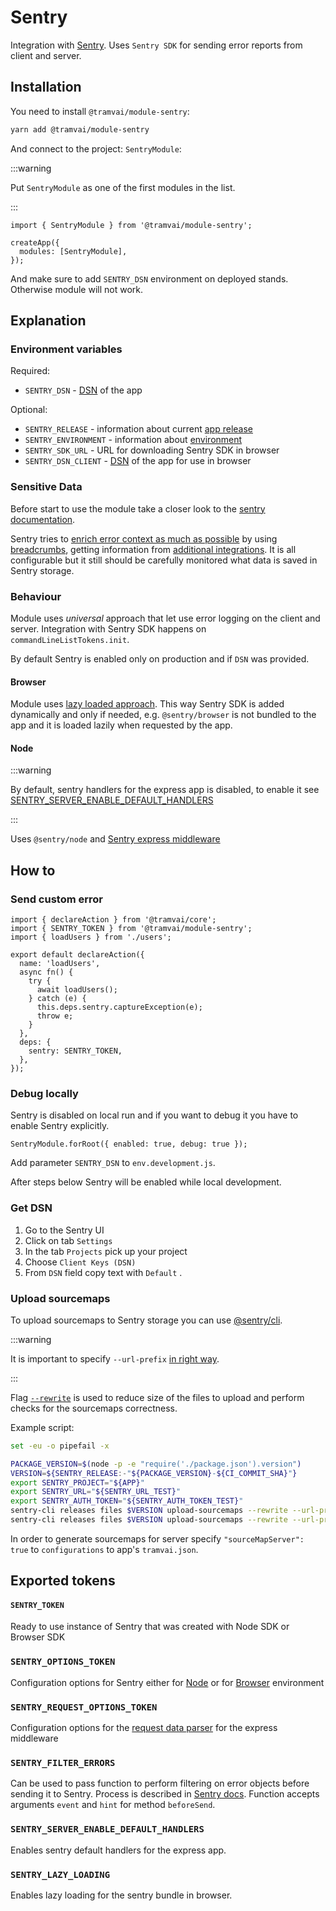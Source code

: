 # Sentry

Integration with [Sentry](https://docs.sentry.io/). Uses `Sentry SDK` for sending error reports from client and server.

## Installation

You need to install `@tramvai/module-sentry`:

```bash
yarn add @tramvai/module-sentry
```

And connect to the project: `SentryModule`:

:::warning

Put `SentryModule` as one of the first modules in the list.

:::

```tsx
import { SentryModule } from '@tramvai/module-sentry';

createApp({
  modules: [SentryModule],
});
```

And make sure to add `SENTRY_DSN` environment on deployed stands. Otherwise module will not work.

## Explanation

### Environment variables

Required:

- `SENTRY_DSN` - [DSN](https://docs.sentry.io/product/sentry-basics/dsn-explainer/) of the app

Optional:

- `SENTRY_RELEASE` - information about current [app release](https://docs.sentry.io/workflow/releases/)
- `SENTRY_ENVIRONMENT` - information about [environment](https://docs.sentry.io/product/sentry-basics/environments/)
- `SENTRY_SDK_URL` - URL for downloading Sentry SDK in browser
- `SENTRY_DSN_CLIENT` - [DSN](https://docs.sentry.io/product/sentry-basics/dsn-explainer/) of the app for use in browser

### Sensitive Data

Before start to use the module take a closer look to the [sentry documentation](https://docs.sentry.io/platforms/javascript/data-management/sensitive-data/).

Sentry tries to [enrich error context as much as possible](https://docs.sentry.io/platforms/javascript/enriching-events/) by using [breadcrumbs](https://docs.sentry.io/platforms/javascript/enriching-events/breadcrumbs/), getting information from [additional integrations](https://docs.sentry.io/platforms/javascript/configuration/integrations/). It is all configurable but it still should be carefully monitored what data is saved in Sentry storage.

### Behaviour

Module uses _universal_ approach that let use error logging on the client and server. Integration with Sentry SDK happens on `commandLineListTokens.init`.

By default Sentry is enabled only on production and if `DSN` was provided.

#### Browser

Module uses [lazy loaded approach](https://docs.sentry.io/platforms/javascript/install/lazy-load-sentry/). This way Sentry SDK is added dynamically and only if needed, e.g. `@sentry/browser` is not bundled to the app and it is loaded lazily when requested by the app.

#### Node

:::warning

By default, sentry handlers for the express app is disabled, to enable it see [SENTRY_SERVER_ENABLE_DEFAULT_HANDLERS](#sentry_server_enable_default_handlers)

:::

Uses `@sentry/node` and [Sentry express middleware](https://docs.sentry.io/platforms/node/express/)

## How to

### Send custom error

```tsx
import { declareAction } from '@tramvai/core';
import { SENTRY_TOKEN } from '@tramvai/module-sentry';
import { loadUsers } from './users';

export default declareAction({
  name: 'loadUsers',
  async fn() {
    try {
      await loadUsers();
    } catch (e) {
      this.deps.sentry.captureException(e);
      throw e;
    }
  },
  deps: {
    sentry: SENTRY_TOKEN,
  },
});
```

### Debug locally

Sentry is disabled on local run and if you want to debug it you have to enable Sentry explicitly.

```tsx
SentryModule.forRoot({ enabled: true, debug: true });
```

Add parameter `SENTRY_DSN` to `env.development.js`.

After steps below Sentry will be enabled while local development.

### Get DSN

1. Go to the Sentry UI
2. Click on tab `Settings`
3. In the tab `Projects` pick up your project
4. Choose `Client Keys (DSN)`
5. From `DSN` field copy text with `Default` .

### Upload sourcemaps

To upload sourcemaps to Sentry storage you can use [@sentry/cli](https://github.com/getsentry/sentry-cli).

:::warning

It is important to specify `--url-prefix` [in right way](https://docs.sentry.io/platforms/javascript/config/sourcemaps/#using-sentry-cli).

:::

Flag [`--rewrite`](https://docs.sentry.io/cli/releases/#sentry-cli-sourcemaps) is used to reduce size of the files to upload and perform checks for the sourcemaps correctness.

Example script:

```sh
set -eu -o pipefail -x

PACKAGE_VERSION=$(node -p -e "require('./package.json').version")
VERSION=${SENTRY_RELEASE:-"${PACKAGE_VERSION}-${CI_COMMIT_SHA}"}
export SENTRY_PROJECT="${APP}"
export SENTRY_URL="${SENTRY_URL_TEST}"
export SENTRY_AUTH_TOKEN="${SENTRY_AUTH_TOKEN_TEST}"
sentry-cli releases files $VERSION upload-sourcemaps --rewrite --url-prefix "~/" ./server/ & \
sentry-cli releases files $VERSION upload-sourcemaps --rewrite --url-prefix "~/platform/" ./assets/
```

In order to generate sourcemaps for server specify `"sourceMapServer": true` to `configurations` to app's `tramvai.json`.

## Exported tokens

#### `SENTRY_TOKEN`

Ready to use instance of Sentry that was created with Node SDK or Browser SDK

### `SENTRY_OPTIONS_TOKEN`

Configuration options for Sentry either for [Node](https://docs.sentry.io/platforms/node/configuration/) or for [Browser](https://docs.sentry.io/platforms/javascript/configuration/) environment

### `SENTRY_REQUEST_OPTIONS_TOKEN`

Configuration options for the [request data parser](https://docs.sentry.io/platforms/node/express/) for the express middleware

### `SENTRY_FILTER_ERRORS`

Can be used to pass function to perform filtering on error objects before sending it to Sentry. Process is described in [Sentry docs](https://docs.sentry.io/platforms/javascript/configuration/filtering/). Function accepts arguments `event` and `hint` for method `beforeSend`.

### `SENTRY_SERVER_ENABLE_DEFAULT_HANDLERS`

Enables sentry default handlers for the express app.

### `SENTRY_LAZY_LOADING`

Enables lazy loading for the sentry bundle in browser.
